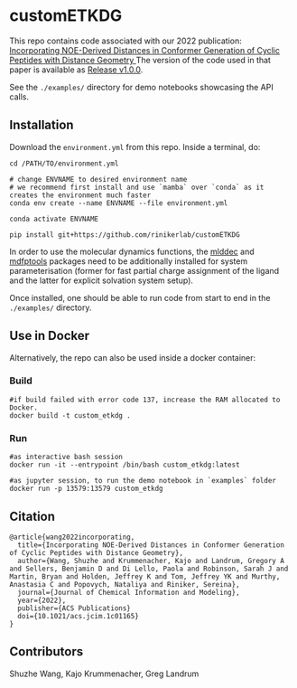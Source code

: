 # customETKDG
This repo contains code associated with our 2022 publication: [Incorporating NOE-Derived Distances in Conformer Generation of Cyclic Peptides with Distance Geometry
](https://pubs.acs.org/doi/abs/10.1021/acs.jcim.1c01165)
The version of the code used in that paper is available as [Release v1.0.0](https://github.com/rinikerlab/customETKDG/releases/tag/v1.0.0).


See the `./examples/` directory for demo notebooks showcasing the API calls.

## Installation
Download the `environment.yml` from this repo. Inside a terminal, do:
```
cd /PATH/TO/environment.yml

# change ENVNAME to desired environment name
# we recommend first install and use `mamba` over `conda` as it creates the environment much faster
conda env create --name ENVNAME --file environment.yml

conda activate ENVNAME

pip install git+https://github.com/rinikerlab/customETKDG
```

In order to use the molecular dynamics functions, the [mlddec](https://github.com/rinikerlab/mlddec) and [mdfptools](https://github.com/rinikerlab/mdfptools) packages need to be additionally installed for system parameterisation (former for fast partial charge assignment of the ligand and the latter for explicit solvation system setup).

Once installed, one should be able to run code from start to end in the `./examples/` directory.

## Use in Docker 
Alternatively, the repo can also be used inside a docker container:

### Build
```
#if build failed with error code 137, increase the RAM allocated to Docker.
docker build -t custom_etkdg .
```

### Run
```
#as interactive bash session
docker run -it --entrypoint /bin/bash custom_etkdg:latest

#as jupyter session, to run the demo notebook in `examples` folder
docker run -p 13579:13579 custom_etkdg
```

## Citation
```
@article{wang2022incorporating,
  title={Incorporating NOE-Derived Distances in Conformer Generation of Cyclic Peptides with Distance Geometry},
  author={Wang, Shuzhe and Krummenacher, Kajo and Landrum, Gregory A and Sellers, Benjamin D and Di Lello, Paola and Robinson, Sarah J and Martin, Bryan and Holden, Jeffrey K and Tom, Jeffrey YK and Murthy, Anastasia C and Popovych, Nataliya and Riniker, Sereina},
  journal={Journal of Chemical Information and Modeling},
  year={2022},
  publisher={ACS Publications}
  doi={10.1021/acs.jcim.1c01165}
}
```

## Contributors
Shuzhe Wang, Kajo Krummenacher, Greg Landrum
